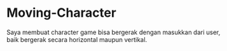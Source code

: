 # Moving-Character
Saya membuat character game bisa bergerak dengan masukkan dari user, baik bergerak secara horizontal maupun vertikal.

